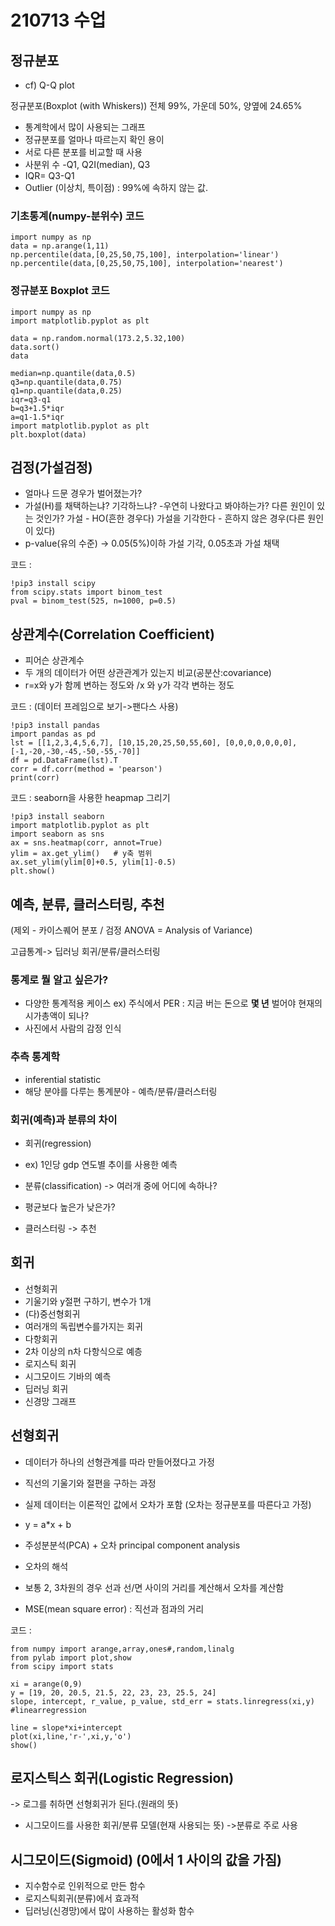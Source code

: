 # 210713 수업

## 정규분포 

- cf) Q-Q plot 

정규분포(Boxplot (with Whiskers))
전체 99%, 가운데 50%, 양옆에 24.65%
- 통계학에서 많이 사용되는 그래프
- 정규분포를 얼마나 따르는지 확인 용이
- 서로 다른 분포를 비교할 때 사용
- 사분위 수
	-Q1, Q2I(median), Q3
- IQR= Q3-Q1
- Outlier (이상치, 특이점) : 99%에 속하지 않는 값. 

### 기초통계(numpy-분위수) 코드

	import numpy as np
	data = np.arange(1,11)
	np.percentile(data,[0,25,50,75,100], interpolation='linear')
	np.percentile(data,[0,25,50,75,100], interpolation='nearest')

### 정규분포 Boxplot 코드

	import numpy as np
	import matplotlib.pyplot as plt

	data = np.random.normal(173.2,5.32,100)
	data.sort()
	data

	median=np.quantile(data,0.5)
	q3=np.quantile(data,0.75)
	q1=np.quantile(data,0.25)
	iqr=q3-q1
	b=q3+1.5*iqr
	a=q1-1.5*iqr
	import matplotlib.pyplot as plt
	plt.boxplot(data)

## 검정(가설검정)

- 얼마나 드문 경우가 벌어졌는가?
- 가설(H)를 채택하는냐? 기각하느냐? 
	-우연히 나왔다고 봐야하는가? 다른 원인이 있는 것인가?
가설 - HO(흔한 경우다)
가설을 기각한다 - 흔하지 않은 경우(다른 원인이 있다)
- p-value(유의 수준) -> 0.05(5%)이하 가설 기각, 0.05초과 가설 채택

코드 :

	!pip3 install scipy
	from scipy.stats import binom_test
	pval = binom_test(525, n=1000, p=0.5)

## 상관계수(Correlation Coefficient)
- 피어슨 상관계수
- 두 개의 데이터가 어떤 상관관계가 있는지 비교(공분산:covariance)
- r=x와 y가 함께 변하는 정도와 /x 와 y가 각각 변하는 정도


코드 : (데이터 프레임으로 보기->팬다스 사용)

	!pip3 install pandas
	import pandas as pd
	lst = [[1,2,3,4,5,6,7], [10,15,20,25,50,55,60], [0,0,0,0,0,0,0], [-1,-20,-30,-45,-50,-55,-70]]
	df = pd.DataFrame(lst).T
	corr = df.corr(method = 'pearson')
	print(corr)

코드 : seaborn을 사용한 heapmap 그리기

	!pip3 install seaborn
	import matplotlib.pyplot as plt
	import seaborn as sns
	ax = sns.heatmap(corr, annot=True)
	ylim = ax.get_ylim()   # y축 범위
	ax.set_ylim(ylim[0]+0.5, ylim[1]-0.5)
	plt.show()

## 예측, 분류, 클러스터링, 추천

(제외 - 카이스퀘어 분포 / 검정
ANOVA = Analysis of Variance)

고급통계-> 딥러닝
회귀/분류/클러스터링

### 통계로 뭘 알고 싶은가?
- 다양한 통계적용 케이스 
ex) 주식에서 PER : 지금 버는 돈으로 **몇 년** 벌어야 현재의 시가총액이 되나?
- 사진에서 사람의 감정 인식 

### 추측 통계학
- inferential statistic
- 해당 분야를 다루는 통계분야 - 예측/분류/클러스터링

### 회귀(예측)과 분류의 차이
- 회귀(regression)
- ex) 1인당 gdp 연도별 추이를 사용한 예측

- 분류(classification) -> 여러개 중에 어디에 속하나?
- 평균보다 높은가 낮은가?

- 클러스터링 -> 추천

## 회귀
- 선형회귀
- 기울기와 y절편 구하기, 변수가 1개
- (다)중선형회귀
- 여러개의 독립변수를가지는 회귀
- 다항회귀
- 2차 이상의 n차 다항식으로 예층
- 로지스틱 회귀
- 시그모이드 기바의 예측
- 딥러닝 회귀
- 신경망 그래프

## 선형회귀
- 데이터가 하나의 선형관계를 따라 만들어졌다고 가정
- 직선의 기울기와 절편을 구하는 과정
- 실제 데이터는 이론적인 값에서 오차가 포함 (오차는 정규분포를 따른다고 가정)
- y = a*x + b
- 주성분분석(PCA) + 오차
principal component analysis

- 오차의 해석
- 보통 2, 3차원의 경우 선과 선/면 사이의 거리를 계산해서 오차를 계산함
- MSE(mean square error) : 직선과 점과의 거리

코드 : 

	from numpy import arange,array,ones#,random,linalg
	from pylab import plot,show
	from scipy import stats

	xi = arange(0,9)
	y = [19, 20, 20.5, 21.5, 22, 23, 23, 25.5, 24]
	slope, intercept, r_value, p_value, std_err = stats.linregress(xi,y) #linearregression

	line = slope*xi+intercept
	plot(xi,line,'r-',xi,y,'o')
	show()

## 로지스틱스 회귀(Logistic Regression)
-> 로그를 취하면 선형회귀가 된다.(원래의 뜻) 
- 시그모이드를 사용한 회귀/분류 모델(현재 사용되는 뜻) ->분류로 주로 사용

## 시그모이드(Sigmoid)  (0에서 1 사이의 값을 가짐)
- 지수함수로 인위적으로 만든 함수
- 로지스틱회귀(분류)에서 효과적
- 딥러닝(신경망)에서 많이 사용하는 활성화 함수
